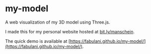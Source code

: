 # my-model
A web visualization of my 3D model using Three.js.

I made this for my personal website hosted at [bit.ly/manschein](https://bit.ly/manschein).

The quick demo is available at [https://fabulani.github.io/my-model/](https://fabulani.github.io/my-model/).
